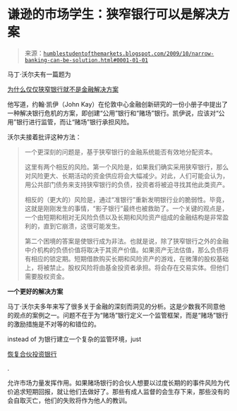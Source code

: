 <!--yml

分类：未分类

日期：2024-05-18 00:45:39

-->

# 谦逊的市场学生：狭窄银行可以是解决方案

> 来源：[`humblestudentofthemarkets.blogspot.com/2009/10/narrow-banking-can-be-solution.html#0001-01-01`](https://humblestudentofthemarkets.blogspot.com/2009/10/narrow-banking-can-be-solution.html#0001-01-01)

马丁·沃尔夫有一篇题为

[为什么仅仅狭窄银行就不是金融解决方案](http://www.ft.com/cms/s/0/34cbca0c-ad28-11de-9caf-00144feabdc0.html)

他写道，约翰·凯伊（John Kay）在伦敦中心金融创新研究的一份小册子中提出了一种解决银行危机的方案，即创建“公用”银行和“赌场”银行。凯伊说，应该对“公用”银行进行监管，而让“赌场”银行承担风险。

沃尔夫接着批评这种方法：

> 一个更深刻的问题是，基于狭窄银行的金融系统能否有效地分配资本。
> 
> 这里有两个相反的风险。第一个风险是，如果我们确实采用狭窄银行，那么对风险更大、长期活动的资金供应将会大幅减少。对此，人们可能会认为，用公共部门债务来支持狭窄银行的负债，投资者将被迫寻找其他此类资产。
> 
> 相反的（更大的）风险是，通过“准银行”重新发明银行业的脆弱性。毕竟，这就是刚刚发生的事情，“影子银行”最终也被救助了。一个关键的观点是，一个由短期和相对无风险负债以及长期和风险资产组成的金融结构是非常盈利的，直到它崩溃，这很可能发生。
> 
> 第二个困境的答案是使银行成为非法。也就是说，除了狭窄银行之外的金融中介机构的负债价值将取决于其资产价值。如果资产无法估值，那么负债将有相应的锁定期。短期借款购买长期和风险资产的游戏，在微薄的股权基础上，将被禁止。股权风险将由基金投资者承担。将会存在交易实体。但他们需要股权资金。

**一个更好的解决方案**

马丁·沃尔夫多年来写了很多关于金融的深刻而洞见的分析。这是少数我不同意他的观点的案例之一。问题不在于为“赌场”银行定义一个监管框架，而是“赌场”银行的激励措施是不对等的和错位的。

instead of 为银行建立一个复杂的监管环境，just

[恢复合伙投资银行](http://humblestudentofthemarkets.blogspot.com/2009/01/proposal-for-reforming-wall-street.html)

.

允许市场力量发挥作用。如果赌场银行的合伙人想要以过度长期的的事件风险为代价追求短期回报，就让他们去做好了。那些有成人监督的会生存下来，那些没有的会自取灭亡，他们的失败将作为他人的教训。
